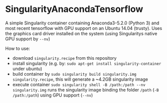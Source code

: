 # SingularityAnacondaTensorflow

A simple Singularity container containing Anaconda3-5.2.0 (Python 3) and most recent tensorflow with GPU support on an Ubuntu 14.04 (trusty).
Uses the graphics card driver installed on the system (using Singularitys native GPU support by `--nv`)

How to use:

* download `singularity.recipe` from this repository
* install singularity (e.g. by: `sudo apt-get install singularity-container` under ubuntu)
* build container by `sudo singularity build singularity.img singularity.recipe`, this will generate a ~4.2GB singularity image
* execute container `sudo singularity shell -B /path:/path --nv singularity.img` runs the singularity image binding the folder `/path` (`-B /path:/path`) using GPU support (`--nv`)
